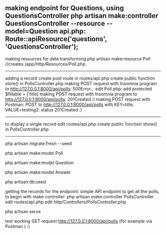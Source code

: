 making  endpoint for Questions, using QuestionsController
php artisan make:controller QuestionsController --resource --model=Question
api.php:
Route::apiResource('questions', 'QuestionsController');
---

making resources for data transforming
php artisan make:resource Poll      //creates /app/Http/Resources/Poll.php

---

adding a record
    create post route in routes/api.php
    create public function store() in PollsController.php
    making POST request with Insomnia program to http://127.0.0.1:8000/api/polls: 500Error...
    edit Poll.php: add protected $fillable = ['title]
    making POST request with Insomnia program to http://127.0.0.1:8000/api/polls: 201Created :)
    making POST request with Postman: POST to http://127.0.0.1:8000/api/polls with KEY=title; VALUE=testing2: status 201Created :)
  
    
---

to display a single record 
    edit routes/api.php
    create public function show() in PollsController.php


---

php artisan migrate:fresh --seed

php artisan make:model Poll

php artisan make:model Question

php artisan make:model Answer

php artisan db:seed

getting the records for the endpoint: simple API endpoint to get all the polls, to begin with make controller:
    php artisan make:controller PollsController
    edit routes/api.php
    edit http/Controllers/PollsController.php 

php artisan serve

test working GET request http://127.0.0.1:8000/api/polls (for example via Postman ) :)